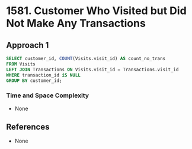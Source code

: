 # 1581. Customer Who Visited but Did Not Make Any Transactions

## Approach 1

```sql
SELECT customer_id, COUNT(Visits.visit_id) AS count_no_trans
FROM Visits
LEFT JOIN Transactions ON Visits.visit_id = Transactions.visit_id
WHERE transaction_id iS NULL
GROUP BY customer_id;
```

### Time and Space Complexity
- None

## References
- None